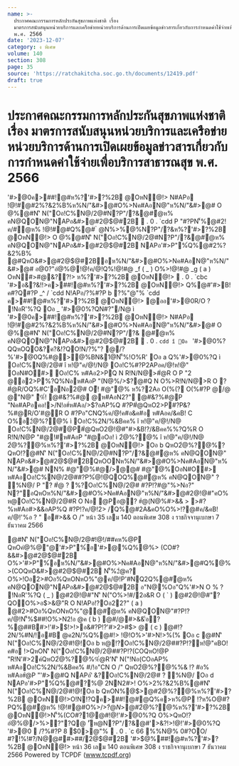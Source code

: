 ```yaml
---
name: >-
  ประกาศคณะกรรมการหลักประกันสุขภาพแห่งชาติ เรื่อง
  มาตรการสนับสนุนหน่วยบริการและเครือข่ายหน่วยบริการด้านการเปิดเผยข้อมูลข่าวสารเกี่ยวกับการกำหนดค่าใช้จ่ายเพื่อบริการสาธารณสุข
  พ.ศ. 2566
date: '2023-12-07'
category: ง พิเศษ
volume: 140
section: 308
page: 35
source: 'https://ratchakitcha.soc.go.th/documents/12419.pdf'
draft: true
---
```


# ประกาศคณะกรรมการหลักประกันสุขภาพแห่งชาติ เรื่อง มาตรการสนับสนุนหน่วยบริการและเครือข่ายหน่วยบริการด้านการเปิดเผยข้อมูลข่าวสารเกี่ยวกับการกำหนดค่าใช้จ่ายเพื่อบริการสาธารณสุข พ.ศ. 2566

'#>@0ค>##!@#ห%?'#>?%2B @OหN@!> N#APอ !@!#@#2%?&2%B%ห%N/"&#>@#O%>Nค#AอN@"ห%N/"&#>@# O @%@#N'ิ N("Oอ!C%N@/2@#N?P"/?&@#ํ@ห% คN@QON@"NAPอ&#>@#2@$@#2B  . 0 . `cdd P "#?PN'็%@#2!ค/#ํ@ห% !@!#@#Q%@# ํ @N%>%@%N?P"/?&ห%?'#>?%2B @OหN@!> O @%@#N'ิ N("Oอ!C%N@/2@#N?P"/?&@#ํ@ห% คN@QON@"NAPอ&#>@#2@$@#2B NAPอ'#>P"%์Q%@#2%?&2%B% @#QหO&#>@#2@$@#2Bอห%N/"&#>@#O%>Nค#AอN@"ห%N/"&#>@# อ@0?"อํ@%@!@!ค/@!Q%!@!#@ _f ( _ ) O%>!@!#@ _g ( a ) OหN#>#@&??!> ห%?'#>?%2B @OหN@!>  . 0 . `cbc '#>อ&?&!!>ค>##!@#ห%?'#>?%2B @OหN@!> Q%@#'#>B!ค#?Q#?P _^ / `cdd N!APอ/?%#?P b ?%"@"% `cdd ค>##!@#ห%?'#>?%2B @OหN@!> @ออ'#>@0R/O ? !NอR'%?Q Oอ _ '#>@0%?QN#?"/N@ ì '#>@0ค>##!@#ห%?'#>?%2B @OหN@!> N#APอ !@!#@#2%?&2%B%ห%N/"&#>@#O%>Nค#AอN@"ห%N/"&#>@# O @%@#N'ิ N("Oอ!C%N@/2@#N?P"/?& @#ํ@ห% คN@QON@"NAPอ&#>@#2@$@#2B  . 0 . `cdd î Oอ ` '#>@0%?QQหOQO&?ค?&!?QO!N/?%"? @/?%'#>@0Q%#@>@%BN&1@N'็%!O%R' Oอ a Q%'#>@0%?Q ì Oอ!C%N@/2@# î ห!@"ค/@!/N@ Oอ!C%#?P2APอค/@!ห!@" OอN#O#> Oอ!C% ห#Aอ2>PQ N R!N/N@>#ํ@R O P "2 @อ2>P%?Q%Nอห#AอP "(N@%/>$?@#Q N O%>R!N/N@>R O ? #ํ@R/OQ%#C'อNอ2@# O้! #@"@% ห%?2Aอ O(%(? O(%#?P @/@ @"N@" ิ%์! @#&?%#@ @ห#AอN2?" @#&?%#@P "Nค#APอคอ!>/N!อ#์ห#Aอ/>$?อAP%Q #?P#ํ@QหO2>P#?P&?%#@R/O'#@R O #?Pอ"CNQ%ค/@!ค#อ&ค#อ ห#Aอค/&คB! C O%อ2ํ@%?@% ì Oอ!C%2N/%&Bคค% î ห!@"ค/@!/N@ Oอ!C%N@/2@#@P#ํ@QหO2@!@#"#>&B!?/&Bคค%%?Q%R O R!N/N@P "#@!#ห#AอP "#@อOอ! ì 2ํ@%?@% î ห!@"ค/@!/N@ 2ํ@%?@%ห%?'#>?%2B @OหN@!> Oอ b QหO2ํ@%?@%? QหO!?@#N'ิ N("Oอ!C%N@/2@#N?P"/?&@#ํ@ห% คN@QON@" NAPอ&#>@#2@$@#2BQหOONห%N/"&#>@#O%>Nค#AอN@"ห%N/"&#>@# NN% #@"@%#@/>@@# #@"@%OอN#O#> ห#AอOอ!C%N@/2@##?P%ํ@!@QOQ%@#ํ@ห% คN@QON@" ? %N@/ P "? #ํ@ ? %?Oอ!C%N@/2@# #?P!?#@"%>Nอ?" N?"อQหOห%N/"&#>@#O%>Nค#AอN@"ห%N/"&#>@#2@!@#"คO%ห@Oอ!C%N@/2@#R O Nอ @Pอ@? #ํ@(N@%#>&& > >#?%ห#Aอ#>&&อAP%Q #?P!?ค/@!2> /Q%@#2A&คO%O%>!?@#ค/&คB!ค/@!'%อ ? " อ#>&& O /" หน้า 35 เลม 140 ตอนพิเศษ 308 ง ราชกิจจานุเบกษา 7 ธันวาคม 2566

@#N'ิ N("Oอ!C%N@/2@#!@!/##คห%@P QหOคํ@%@"@'#>P"%์อ'#>@%Q%@%> (CO#?&&#>@#2@$@#2B O%>'#>P"%์อห%N/"&#>@#O%>Nค#AอN@"ห%N/"&#>@#Q%@%>(COQหO&#>@#2@$@#2B N'็%2ํ@ค? O%>!Oอ2>#Oอ%QหONหO%"@ค/@!P'#NQ2Q%@#ํ@ห% คN@QON@"NAPอ&#>@#2@$@#2B อ"N@%Oอ"Q%'#>N O % ? !NอR'%?Q ( _ ) @#2@!@#"N'ิ N("O%>!#/2อ&R O ( ` ) @#2@!@#"?QOO%>อ$>&@"R O N!APอ!?Oอ22?" ( a ) @#2>#Oอ%QหONหO%"@@#ํ@ห% คN@QON@"#?P!?ค/@!N'็%$##!O%>N2!อ @ค ( b ) @#/@#>&&'้อ?%@##B#>!'#>$!>!>อ&#?P!?'#>2>#$> @ ( c ) @#!?2N/%#N/!อ#B @ค2N/%Q%@#!> !@!O%>'#>N!>%(% Oอ c @#N'ิ N("Oอ!C%N@/2@#!@!Oอ b ห@!?Oอ!C%N@/2@##?P!?ห!@"คBO!ค#อ !>QหON'ิ N("Oอ!C%N@/2@##?P!?(COQหO!@P "R!N'#>2ค์QหO2ํ@%?@%%ํ@R'N'ิ N("!Nอ(COอAP% ห#AอOอ!C%2N/%&Bคค% #/!อ"CN O /" QหO2ํ@%?@%%& !? #อ% ห#Aอ#ํ@P "'#>@#Q NAPอ'ิ &?Oอ!C%N@/2@# ? %N@/ Oอ d NAPอ'#>P"%์Q%@#?%@ 2NN2#>! O%>2%?&2%B%@#N'ิ N("Oอ!C%N@/2@#!@!Oอ b QหON%@$>@#2ํ@%?@%ห%?'#>?%2B @OหN@!>O!N!?Qค>##!@#@Q%ค>ห%@P !?ห%O@#?PQ%@#ํ@ห% !@!#@#O%>/>$? ํ @N%>%@#Q%@#?%@ 2NN2#>! O%>2%?&2%B%@#N'ิ N("Oอ!C%N@/2@# ? %N@/ O%> ํ @N%>%@#อAP%Q #?PN?P"/Oอ Oอ e QหON%@$>@#2ํ@%?@%ห%?'#>?%2B @OหN@!>N'็%(CO#?1@@#!@!'#>@0%?Q O%>QหO!?อํ@%@/>%>?"?Q@ 'ัห@N?P"/?&@#'>&?!>!@!'#>@0%?Q '#>@0  /?%#?P 8 $0>@"%  . 0 . `c 66 %%N@% 0#?OO/ #?!%!#?/N@@##>##/2@$@#2B '#>$@%##!@#ห%?'#>?%2B @OหN@!> หน้า 36 เลม 140 ตอนพิเศษ 308 ง ราชกิจจานุเบกษา 7 ธันวาคม 2566 Powered by TCPDF (www.tcpdf.org)
